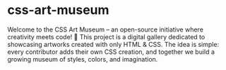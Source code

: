 # css-art-museum
Welcome to the CSS Art Museum – an open-source initiative where creativity meets code! 💫  This project is a digital gallery dedicated to showcasing artworks created with only HTML &amp; CSS. The idea is simple: every contributor adds their own CSS creation, and together we build a growing museum of styles, colors, and imagination.
